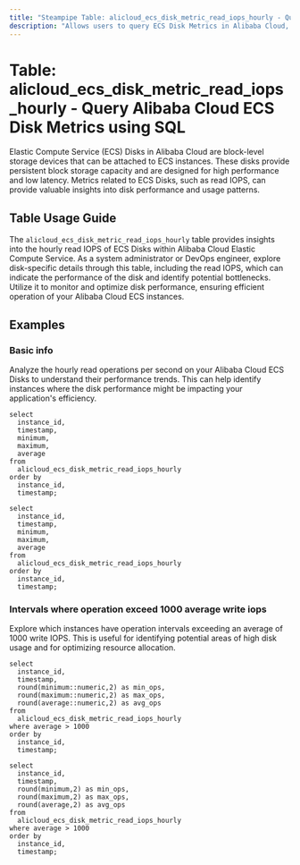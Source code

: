 ```yaml
---
title: "Steampipe Table: alicloud_ecs_disk_metric_read_iops_hourly - Query Alibaba Cloud ECS Disk Metrics using SQL"
description: "Allows users to query ECS Disk Metrics in Alibaba Cloud, specifically the hourly read IOPS (Input/Output Operations Per Second), providing insights into disk performance and potential bottlenecks."
---
```


# Table: alicloud_ecs_disk_metric_read_iops_hourly - Query Alibaba Cloud ECS Disk Metrics using SQL

Elastic Compute Service (ECS) Disks in Alibaba Cloud are block-level storage devices that can be attached to ECS instances. These disks provide persistent block storage capacity and are designed for high performance and low latency. Metrics related to ECS Disks, such as read IOPS, can provide valuable insights into disk performance and usage patterns.

## Table Usage Guide

The `alicloud_ecs_disk_metric_read_iops_hourly` table provides insights into the hourly read IOPS of ECS Disks within Alibaba Cloud Elastic Compute Service. As a system administrator or DevOps engineer, explore disk-specific details through this table, including the read IOPS, which can indicate the performance of the disk and identify potential bottlenecks. Utilize it to monitor and optimize disk performance, ensuring efficient operation of your Alibaba Cloud ECS instances.

## Examples

### Basic info
Analyze the hourly read operations per second on your Alibaba Cloud ECS Disks to understand their performance trends. This can help identify instances where the disk performance might be impacting your application's efficiency.

```sql+postgres
select
  instance_id,
  timestamp,
  minimum,
  maximum,
  average
from
  alicloud_ecs_disk_metric_read_iops_hourly
order by
  instance_id,
  timestamp;
```

```sql+sqlite
select
  instance_id,
  timestamp,
  minimum,
  maximum,
  average
from
  alicloud_ecs_disk_metric_read_iops_hourly
order by
  instance_id,
  timestamp;
```

### Intervals where operation exceed 1000 average write iops
Explore which instances have operation intervals exceeding an average of 1000 write IOPS. This is useful for identifying potential areas of high disk usage and for optimizing resource allocation.

```sql+postgres
select
  instance_id,
  timestamp,
  round(minimum::numeric,2) as min_ops,
  round(maximum::numeric,2) as max_ops,
  round(average::numeric,2) as avg_ops
from
  alicloud_ecs_disk_metric_read_iops_hourly
where average > 1000
order by
  instance_id,
  timestamp;
```

```sql+sqlite
select
  instance_id,
  timestamp,
  round(minimum,2) as min_ops,
  round(maximum,2) as max_ops,
  round(average,2) as avg_ops
from
  alicloud_ecs_disk_metric_read_iops_hourly
where average > 1000
order by
  instance_id,
  timestamp;
```
